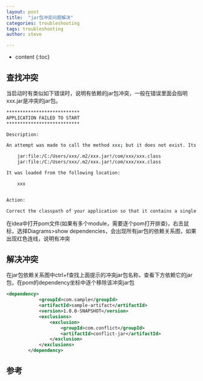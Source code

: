 ```yaml
---
layout: post
title:  "jar包冲突问题解决"
categories: troubleshooting
tags: troubleshooting
author: steve

---
```


* content
  {:toc}

## 查找冲突

当启动时有类似如下错误时，说明有依赖的jar包冲突，一般在错误里面会指明xxx.jar是冲突的jar包。

```bash
***************************
APPLICATION FAILED TO START
***************************

Description:

An attempt was made to call the method xxx; but it does not exist. Its class, xxx, is available from the following locations:

    jar:file:/C:/Users/xxx/.m2/xxx.jar!/com/xxx/xxx.class
    jar:file:/C:/Users/xxx/.m2/xxx.jar!/com/xxx/xxx.class

It was loaded from the following location:

    xxx


Action:

Correct the classpath of your application so that it contains a single, compatible version of xxx
```

在idea中打开pom文件(如果有多个module，需要逐个pom打开排查)，右击鼠标，选择Diagrams>show dependencies，会出现所有jar包的依赖关系图，如果出现红色连线，说明有冲突

## 解决冲突

在jar包依赖关系图中ctrl+f查找上面提示的冲突jar包名称，查看下方依赖它的jar包，在pom的dependency坐标中逐个移除该冲突jar包

```xml
<dependency>
            <groupId>com.sample</groupId>
            <artifactId>sample-artifact</artifactId>
            <version>1.0.0-SNAPSHOT</version>
            <exclusions>
                <exclusion>
                    <groupId>com.conflict</groupId>
                    <artifactId>conflict-jar</artifactId>
                </exclusion>
            </exclusions>
        </dependency>
```

## 参考
